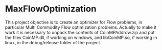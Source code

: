 # MaxFlowOptimization

This project objective is to create an optimizer for Flow problems, in particular Multi Commodity Flow optimization problems.
Actually to make it work it is necessary to unpack the contents of CoinMPAddrow.zip and put the files CoinMP.dll, if working on windows, and libCoinMP.so, if working in linux,
in the debug/release folder of the project.
